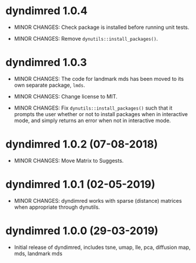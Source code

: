 # dyndimred 1.0.4

* MINOR CHANGES: Check package is installed before running unit tests.

* MINOR CHANGES: Remove `dynutils::install_packages()`.

# dyndimred 1.0.3

* MINOR CHANGES: The code for landmark mds has been moved to its own separate package, `lmds`.

* MINOR CHANGES: Change license to MIT.

* MINOR CHANGES: Fix `dynutils::install_packages()` such that it prompts the user whether or
  not to install packages when in interactive mode, and simply returns an error
  when not in interactive mode.

# dyndimred 1.0.2 (07-08-2018)

* MINOR CHANGES: Move Matrix to Suggests.

# dyndimred 1.0.1 (02-05-2019)

* MINOR CHANGES: dyndimred works with sparse (distance) matrices when appropriate through dynutils.

# dyndimred 1.0.0 (29-03-2019)

* Initial release of dyndimred, includes tsne, umap, lle, pca, diffusion map, mds, landmark mds
